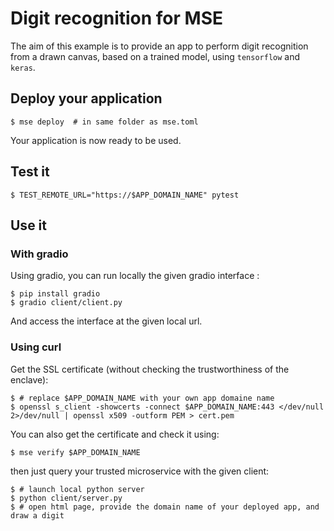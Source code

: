 # Digit recognition for MSE

The aim of this example is to provide an app to perform digit recognition from a drawn canvas, based on a trained model, using `tensorflow` and `keras`.

## Deploy your application

```console
$ mse deploy  # in same folder as mse.toml
```

Your application is now ready to be used.

## Test it

```console
$ TEST_REMOTE_URL="https://$APP_DOMAIN_NAME" pytest
```

## Use it

### With gradio

Using gradio, you can run locally the given gradio interface :
```console
$ pip install gradio
$ gradio client/client.py
```

And access the interface at the given local url.


### Using curl

Get the SSL certificate (without checking the trustworthiness of the enclave):

```console
$ # replace $APP_DOMAIN_NAME with your own app domaine name
$ openssl s_client -showcerts -connect $APP_DOMAIN_NAME:443 </dev/null 2>/dev/null | openssl x509 -outform PEM > cert.pem
```

You can also get the certificate and check it using:

```console
$ mse verify $APP_DOMAIN_NAME
```

then just query your trusted microservice with the given client:

```console
$ # launch local python server
$ python client/server.py
$ # open html page, provide the domain name of your deployed app, and draw a digit
```
